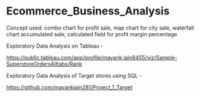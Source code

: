 # Ecommerce_Business_Analysis
Concept used: combo chart for profit sale, map chart for city sale, waterfall chart accumulated sale, calculated field for profit margin percentage


Exploratory Data Analysis on Tableau -

https://public.tableau.com/app/profile/mayank.jain8455/viz/Sample-SuperstoreOrdersAlltabs/Rank

Exploratory Data Analysis of Target stores using SQL -

https://github.com/mayankjain281/Project_1_Target
